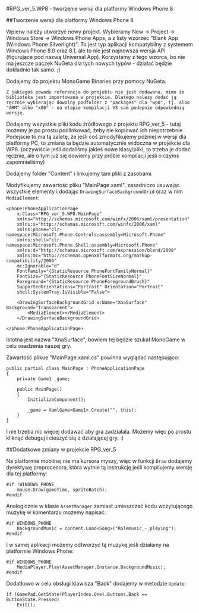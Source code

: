 #RPG_ver_5.WP8 - tworzenie wersji dla platformy Windows Phone 8

##Tworzenie wersji dla platformy Windows Phone 8

Wpierw należy utworzyć nowy projekt. Wybieramy New -> Project -> Windows Store -> Windows Phone Apps, a z listy wzorzec "Blank App (Windows Phone Silverlight)". To jest typ aplikacji kompatybilny z systemem Windows Phone 8.0 oraz 8.1, ale to nie jest najnowsza wersja API (figurujące pod nazwą Universal App). Korzystamy z tego wzorca, bo nie ma jeszcze paczek NuGeta dla tych nowych typów - działać będzie dokładnie tak samo. ;)

Dodajemy do projektu MonoGame Binaries przy pomocy NuGeta.

	Z jakiegoś powodu referencja do projektu nie jest dodawana, mimo że biblioteka jest importowana w projekcie. Dlatego należy dodać ją ręcznie wybierając dowolny podfolder z "packages" dla "wp8", tj. albo "ARM" albo "x86" - na etapie kompilacji VS sam podepnie odpowiednią wersję.

Dodajemy wszystkie pliki kodu źródłowego z projektu RPG_ver_5 - tutaj możemy je po prostu podlinkować, żeby nie kopiować ich niepotrzebnie. Podejście to ma tą zaletę, że jeśli coś zmodyfikujemy później w wersji dla platformy PC, to zmiana ta będzie automatycznie widoczna w projekcie dla WP8. (oczywiście jeśli dodaliśmy jakieś nowe klasy/pliki, to trzeba je dodać ręcznie, ale o tym już się dowiemy przy próbie kompilacji jeśli o czymś zapomnieliśmy)

Dodajemy folder "Content" i linkujemy tam pliki z zasobami.

Modyfikujemy zawartość pliku "MainPage.xaml", zasadniczo usuwając wszystkie elementy i dodając `DrawingSurfaceBackgroundGrid` oraz w nim `MediaElement`:

```
<phone:PhoneApplicationPage
    x:Class="RPG_ver_5.WP8.MainPage"
    xmlns="http://schemas.microsoft.com/winfx/2006/xaml/presentation"
    xmlns:x="http://schemas.microsoft.com/winfx/2006/xaml"
    xmlns:phone="clr-namespace:Microsoft.Phone.Controls;assembly=Microsoft.Phone"
    xmlns:shell="clr-namespace:Microsoft.Phone.Shell;assembly=Microsoft.Phone"
    xmlns:d="http://schemas.microsoft.com/expression/blend/2008"
    xmlns:mc="http://schemas.openxmlformats.org/markup-compatibility/2006"
    mc:Ignorable="d"
    FontFamily="{StaticResource PhoneFontFamilyNormal}"
    FontSize="{StaticResource PhoneFontSizeNormal}"
    Foreground="{StaticResource PhoneForegroundBrush}"
    SupportedOrientations="Portrait" Orientation="Portrait"
    shell:SystemTray.IsVisible="False">

    <DrawingSurfaceBackgroundGrid x:Name="XnaSurface" Background="Transparent">
        <MediaElement></MediaElement>
    </DrawingSurfaceBackgroundGrid>

</phone:PhoneApplicationPage>
```

Istotna jest nazwa "XnaSurface", bowiem tej będzie szukał MonoGame w celu osadzenia naszej gry.

Zawartość plikue "MainPage.xaml.cs" powinna wyglądać następująco:

```
public partial class MainPage : PhoneApplicationPage
{
	private Game1 _game;

	public MainPage()
	{
		InitializeComponent();

		_game = XamlGame<Game1>.Create("", this);
	}
}
```

I nie trzeba nic więcej dodawać aby gra zadziałała. Możemy więc po prostu kliknąć debuguj i cieszyć się z działającej gry. :)

##Dodatkowe zmiany w projekcie RPG_ver_5

Na platformie mobilnej nie ma kursora myszy, więc w funkcji `Draw` dodajemy dyrektywę preprocesora, która wytnie tą instrukcję jeśli kompilujemy wersję dla tej platformy:

```
#if !WINDOWS_PHONE
	mouse.Draw(gameTime, spriteBatch);
#endif
```

Analogicznie w klasie `AssetManager` zamiast umieszczać kodu wczytującego muzykę w komentarzu możemy napisać:

```
#if WINDOWS_PHONE
	BackgroundMusic = content.Load<Song>("Rolemusic_-_pl4y1ng");
#endif
```

I w samej aplikacji możemy odtworzyć tą muzykę jeśli działamy na platformie Windows Phone:

```
#if WINDOWS_PHONE
	MediaPlayer.Play(AssetManager.Instance.BackgroundMusic);
#endif
```

Dodatkowo w celu obsługi klawisza "Back" dodajemy w metodzie `Update`:

```
if (GamePad.GetState(PlayerIndex.One).Buttons.Back == ButtonState.Pressed)
	Exit();
```